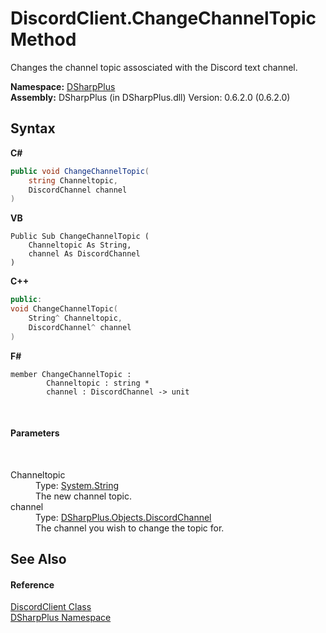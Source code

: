 # DiscordClient.ChangeChannelTopic Method 
 

Changes the channel topic assosciated with the Discord text channel.

**Namespace:**&nbsp;<a href="503971eb-de5e-a570-9922-de9500a9b1cc">DSharpPlus</a><br />**Assembly:**&nbsp;DSharpPlus (in DSharpPlus.dll) Version: 0.6.2.0 (0.6.2.0)

## Syntax

**C#**<br />
``` C#
public void ChangeChannelTopic(
	string Channeltopic,
	DiscordChannel channel
)
```

**VB**<br />
``` VB
Public Sub ChangeChannelTopic ( 
	Channeltopic As String,
	channel As DiscordChannel
)
```

**C++**<br />
``` C++
public:
void ChangeChannelTopic(
	String^ Channeltopic, 
	DiscordChannel^ channel
)
```

**F#**<br />
``` F#
member ChangeChannelTopic : 
        Channeltopic : string * 
        channel : DiscordChannel -> unit 

```

<br />

#### Parameters
&nbsp;<dl><dt>Channeltopic</dt><dd>Type: <a href="http://msdn2.microsoft.com/en-us/library/s1wwdcbf" target="_blank">System.String</a><br />The new channel topic.</dd><dt>channel</dt><dd>Type: <a href="44f2ec35-aa98-9c68-225e-7c35b7ee1739">DSharpPlus.Objects.DiscordChannel</a><br />The channel you wish to change the topic for.</dd></dl>

## See Also


#### Reference
<a href="8f8cbf24-03e9-53cc-389f-2ba10a699065">DiscordClient Class</a><br /><a href="503971eb-de5e-a570-9922-de9500a9b1cc">DSharpPlus Namespace</a><br />